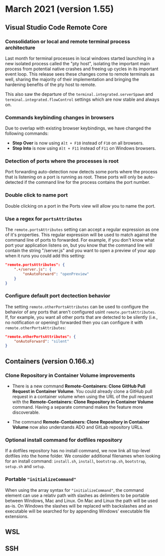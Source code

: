 # March 2021 (version 1.55)

## Visual Studio Code Remote Core

### Consolidation or local and remote terminal process architecture

Last month for terminal processes in local windows started launching in a new isolated process called the "pty host", isolating the important main process from potential native crashes and freeing up cycles in its important event loop. This release sees these changes come to remote terminals as well, sharing the majority of their implementation and bringing the hardening benefits of the pty host to remote.

This also saw the departure of the `terminal.integrated.serverSpawn` and `terminal.integrated.flowControl` settings which are now stable and always on.

### Commands keybinding changes in browsers

Due to overlap with existing browser keybindings, we have changed the following commands:

* **Step Over** is now using `Alt + F10` instead of `F10` on all browsers.
* **Step Into** is now using `Alt + F11` instead of `F11` on Windows browsers.

### Detection of ports where the processes is root

Port forwarding auto-detection now detects some ports where the process that is listening on a port is running as root. These ports will only be auto-detected if the command line for the process contains the port number.

### Double click to name port

Double clicking on a port in the Ports view will allow you to name the port.

### Use a regex for `portsAttributes`

The `remote.portsAttributes` setting can accept a regular expression as one of it's properties. This regular expression will be used to match against the command line of ports to forwarded. For example, if you don't know what port your application listens on, but you know that the command line will contain the string "/server.js" and you want to open a preview of your app when it runs you could add this setting:

```json
"remote.portsAttributes": {
    ".+/server.js": {
        "onAutoForward": "openPreview"
    }
}
```

### Configure default port dectection behavior

The setting `remote.otherPortsAttributes` can be used to configure the behavior of any ports that aren't configured usint `remote.portsAttributes`. If, for example, you want all other ports that are detected to be silently (i.e., no notification or opening) forwarded then you can configure it with `remote.otherPortsAttributes`:

```json
"remote.otherPortsAttributes": {
    "onAutoForward": "silent"
}
```

## Containers (version 0.166.x)

### Clone Repository in Container Volume improvements

* There is a new command **Remote-Containers: Clone GitHub Pull Request in Container Volume**. You could already clone a GitHub pull request in a container volume when using the URL of the pull request with the **Remote-Containers: Clone Repository in Container Volume** command. Having a separate command makes the feature more discoverable.

* The command **Remote-Containers: Clone Repository in Container Volume** now also understands ADO and GitLab repository URLs.

### Optional install command for dotfiles repository

If a dotfiles repository has no install command, we now link all top-level dotfiles into the home folder. We consider additional filenames when looking for an install command: `install.sh`, `install`, `bootstrap.sh`, `bootstrap`, `setup.sh` and `setup`.

### Portable `"initializeCommand"`

When using the array syntax for `"initializeCommand"`, the command element can use a relativ path with slashes as delimiters to be portable between Windows, Mac and Linux. On Mac and Linux the path will be used as-is. On Windows the slashes will be replaced with backslashes and an executable will be searched for by appending Windows' executable file extensions.

## WSL

## SSH
